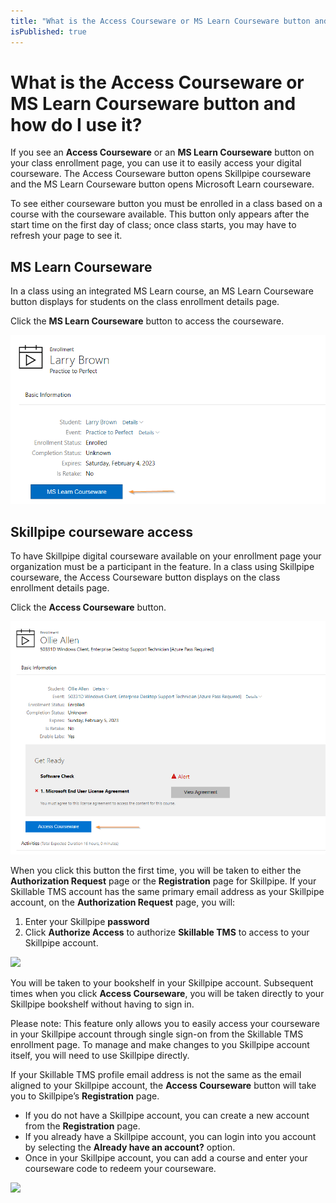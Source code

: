 ```yaml
---
title: "What is the Access Courseware or MS Learn Courseware button and how do I use it?"
isPublished: true
---
```


# What is the Access Courseware or MS Learn Courseware button and how do I use it?

If you see an **Access Courseware** or an **MS Learn Courseware** button on your class enrollment page, you can use it to easily access your digital courseware. The Access Courseware button opens Skillpipe courseware and the MS Learn Courseware button opens Microsoft Learn courseware. 

To see either courseware button you must be enrolled in a class based on a course with the courseware available. This button only appears after the start time on the first day of class; once class starts, you may have to refresh your page to see it.

## MS Learn Courseware
In a class using an integrated MS Learn course, an MS Learn Courseware button displays for students on the class enrollment details page. 

Click the **MS Learn Courseware** button to access the courseware.

![](/tms/images/mslearn-button.png)

## Skillpipe courseware access
To have Skillpipe digital courseware available on your enrollment page your organization must be a participant in the feature. In a class using Skillpipe courseware, the Access Courseware button displays on the class enrollment details page. 

Click the **Access Courseware** button.

![](/tms/images/access-couseware.png)

When you click this button the first time, you will be taken to either the **Authorization Request** page or the **Registration** page for Skillpipe. If your Skillable TMS account has the same primary email address as your Skillpipe account, on the **Authorization Request** page, you will:
1. Enter your Skillpipe **password**
1. Click **Authorize Access** to authorize **Skillable TMS** to access to your Skillpipe account. 

![](/tms/images/authorize-access.png)

You will be taken to your bookshelf in your Skillpipe account. Subsequent times when you click **Access Courseware**, you will be taken directly to your Skillpipe bookshelf without having to sign in.

Please note: This feature only allows you to easily access your courseware in your Skillpipe account through single sign-on from the Skillable TMS enrollment page. To manage and make changes to you Skillpipe account itself, you will need to use Skillpipe directly.

If your Skillable TMS profile email address is not the same as the email aligned to your Skillpipe account, the **Access Courseware** button will take you to Skillpipe’s **Registration** page. 
- If you do not have a Skillpipe account, you can create a new account from the **Registration** page.
- If you already have a Skillpipe account, you can login into you account by selecting the **Already have an account?** option. 
- Once in your Skillpipe account, you can add a course and enter your courseware code to redeem your courseware.

![](/tms/images/skillpipe-registration.png)

